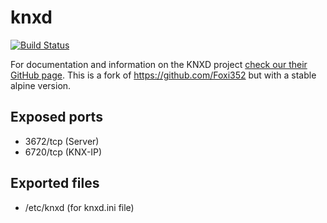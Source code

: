 # knxd
[![Build Status](https://travis-ci.org/s1x/shstack-knxd.svg?branch=master)](https://travis-ci.org/s1x/shstack-knxd)

For documentation and information on the KNXD project [check our their GitHub page](https://github.com/knxd/knxd).
This is a fork of https://github.com/Foxi352 but with a stable alpine version.

## Exposed ports
* 3672/tcp (Server)
* 6720/tcp (KNX-IP)

## Exported files
* /etc/knxd (for knxd.ini file)



